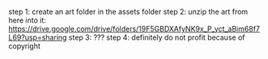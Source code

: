 step 1: create an art folder in the assets folder
step 2: unzip the art from here into it: https://drive.google.com/drive/folders/19F5GBDXAfyNK9x_P_yct_aBim68f7L69?usp=sharing
step 3: ???
step 4: definitely do not profit because of copyright
